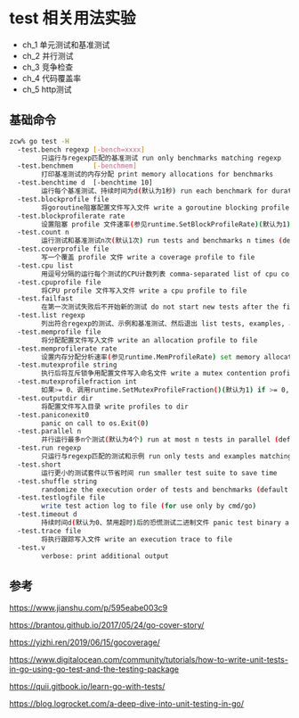 # test 相关用法实验

- ch_1 单元测试和基准测试
- ch_2 并行测试
- ch_3 竞争检查
- ch_4 代码覆盖率
- ch_5 http测试

## 基础命令
```bash
zcw% go test -H
  -test.bench regexp [-bench=xxxx]
        只运行与regexp匹配的基准测试 run only benchmarks matching regexp
  -test.benchmem     [-benchmem]
        打印基准测试的内存分配 print memory allocations for benchmarks
  -test.benchtime d  [-benchtime 10]
        运行每个基准测试、持续时间为d(默认为1秒) run each benchmark for duration d (default 1s)
  -test.blockprofile file
        将goroutine阻塞配置文件写入文件 write a goroutine blocking profile to file
  -test.blockprofilerate rate
        设置阻塞 profile 文件速率(参见runtime.SetBlockProfileRate)(默认为1) set blocking profile rate (see runtime.SetBlockProfileRate) (default 1)
  -test.count n
        运行测试和基准测试n次(默认1次) run tests and benchmarks n times (default 1)
  -test.coverprofile file
        写一个覆盖 profile 文件 write a coverage profile to file
  -test.cpu list
        用逗号分隔的运行每个测试的CPU计数列表 comma-separated list of cpu counts to run each test with
  -test.cpuprofile file
        将CPU profile 文件写入文件 write a cpu profile to file
  -test.failfast
        在第一次测试失败后不开始新的测试 do not start new tests after the first test failure
  -test.list regexp
        列出符合regexp的测试、示例和基准测试、然后退出 list tests, examples, and benchmarks matching regexp then exit
  -test.memprofile file
        将分配配置文件写入文件 write an allocation profile to file
  -test.memprofilerate rate
        设置内存分配分析速率(参见runtime.MemProfileRate) set memory allocation profiling rate (see runtime.MemProfileRate)
  -test.mutexprofile string
        执行后将互斥锁争用配置文件写入命名文件 write a mutex contention profile to the named file after execution
  -test.mutexprofilefraction int
        如果>= 0、调用runtime.SetMutexProfileFraction()(默认为1) if >= 0, calls runtime.SetMutexProfileFraction() (default 1)
  -test.outputdir dir
        将配置文件写入目录 write profiles to dir
  -test.paniconexit0
        panic on call to os.Exit(0)
  -test.parallel n
        并行运行最多n个测试(默认为4个) run at most n tests in parallel (default 4)
  -test.run regexp
        只运行与regexp匹配的测试和示例 run only tests and examples matching regexp
  -test.short
        运行更小的测试套件以节省时间 run smaller test suite to save time
  -test.shuffle string
        randomize the execution order of tests and benchmarks (default "off")
  -test.testlogfile file
        write test action log to file (for use only by cmd/go)
  -test.timeout d
        持续时间d(默认为0、禁用超时)后的恐慌测试二进制文件 panic test binary after duration d (default 0, timeout disabled)
  -test.trace file
        将执行跟踪写入文件 write an execution trace to file
  -test.v
        verbose: print additional output
```

## 参考
https://www.jianshu.com/p/595eabe003c9

https://brantou.github.io/2017/05/24/go-cover-story/

https://yizhi.ren/2019/06/15/gocoverage/

https://www.digitalocean.com/community/tutorials/how-to-write-unit-tests-in-go-using-go-test-and-the-testing-package

https://quii.gitbook.io/learn-go-with-tests/

https://blog.logrocket.com/a-deep-dive-into-unit-testing-in-go/